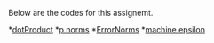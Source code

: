 Below are the codes for this assignemt.

*[dotProduct](dotprod.jl)
*[p norms](PNorms.jl)
*[ErrorNorms](ErrorNorms.jl)
*[machine epsilon](maceps.jl)
